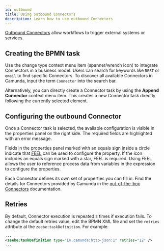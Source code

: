 ```yaml
---
id: outbound
title: Using outbound Connectors
description: Learn how to use outbound Connectors
---
```


[Outbound Connectors](/components/connectors/connector-types.md#outbound-connectors) allow workflows to trigger external systems or services.

## Creating the BPMN task

Use the change type context menu item (spanner/wrench icon) to integrate Connectors in a business model. Users can search for keywords like `REST` or `email` to find specific Connectors. To discover all available Connectors in Camunda, input the term `Connector` into the search bar.

Alternatively, you can directly create a Connector task by using the **Append Connector** context menu item. This creates a new Connector task directly following the currently selected element.

## Configuring the outbound Connector

Once a Connector task is selected, the available configuration is visible in the properties panel on the right side. The required fields are highlighted with an error message.

Fields in the properties panel marked with an equals sign inside a circle indicate that [FEEL](/components/modeler/feel/what-is-feel.md) can be used to configure the property. If the icon includes an equals sign marked with a star, FEEL is required. Using FEEL allows the user to reference process data from variables in the expression to configure the properties.

Each Connector defines its own set of properties you can fill in. Find the details for Connectors provided by Camunda in the [out-of-the-box Connectors](/components/connectors/out-of-the-box-connectors/available-connectors-overview.md) documentation.

## Retries

By default, Connector execution is repeated `3` times if execution fails. To change the default retries value, edit the BPMN XML file and set the `retries` attribute at the `zeebe:taskDefinition`. For example:

```xml
...
<zeebe:taskDefinition type="io.camunda:http-json:1" retries="12" />
...
```
